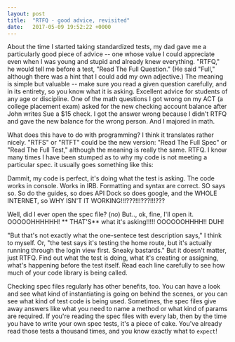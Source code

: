 ```yaml
---
layout: post
title:  "RTFQ - good advice, revisited"
date:   2017-05-09 19:52:22 +0000
---
```



About the time I started taking standardized tests, my dad gave me a particularly good piece of advice -- one whose value I could appreciate even when I was young and stupid and already knew everything.  "RTFQ," he would tell me before a test, "Read The Full Question."  (He said "Full," although there was a hint that I could add my own adjective.)  The meaning is simple but valuable -- make sure you read a given question carefully, and in its entirety, so you know what it is asking.  Excellent advice for students of any age or discipline.  One of the math questions I got wrong on my ACT (a college placement exam) asked for the new checking account balance after John writes Sue a $15 check.  I got the answer wrong because I didn't RTFQ and gave the new balance for the wrong person.  And I majored in math.

What does this have to do with programming?  I think it translates rather nicely.  "RTFS" or "RTFT" could be the new version: "Read The Full Spec" or "Read The Full Test," although the meaning is really the same.  RTFQ.  I know many times I have been stumped as to why my code is not meeting a particular spec.  it usually goes something like this:

Dammit, my code is perfect, it's doing what the test is asking.  The code works in console.  Works in IRB.  Formatting and syntax are correct.  SO says so.  So do the guides, so does API Dock so does google, and the WHOLE INTERNET, so WHY ISN'T IT WORKING!!!???!!!???!!!???

Well, did I ever open the spec file?  (*no*)  But.., ok, fine, I'll open it.  OOOOOHHHHHH! ** THAT'S** what it's asking!!!!!  OOOOOOHHHH!! DUH!

"But that's not exactly what the one-sentece test description says," I think to myself.  Or, "the test says it's testing the home route, but it's actually running through the login view first.  Sneaky bastards."  But it doesn't matter, just RTFQ.  Find out what the test is doing, what it's creating or assigning, what's happening before the test itself.  Read each line carefully to see how much of your code library is being called.

Checking spec files regularly has other benefits, too.  You can have a look and see what kind of instantiating is going on behind the scenes, or you can see what kind of test code is being used.  Sometimes, the spec files give away answers like what you need to name a method or what kind of params are required.  If you're reading the spec files with every lab, then by the time you have to write your own spec tests, it's a piece of cake.  You've already read those tests a thousand times, and you know exactly what to `expect`!


